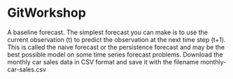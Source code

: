 # GitWorkshop
A baseline forecast. 
The simplest forecast you can make is to use the current observation (t) to predict the observation at the next time step (t+1). This is called the naive forecast or the persistence forecast and may be the best possible model on some time series forecast problems.
Download the monthly car sales data in CSV format and save it with the filename monthly-car-sales.csv
